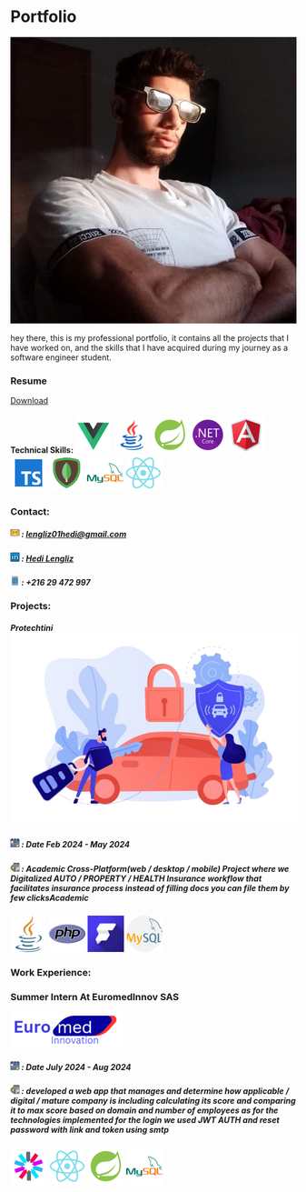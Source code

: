 # Portfolio
![Hedi Lengliz](/assests/images/hd.jpeg)

hey there, this is my professional portfolio, it contains all the projects that I have worked on, and the skills that I have acquired during my journey as a software engineer student. 
### Resume
[Download](./assests/docs/cv%20FR.pdf)
#### Technical Skills: ![vue](/assests/images/vue.png) ![jva](/assests/images/jva.png)  ![spring](/assests/images/spring.png) ![dotnet](/assests/images/dotnet.png) ![ang](/assests/images/ang.png) ![ts](/assests/images/ts.png) ![mgdb](/assests/images/mgdb.png)  ![msql](/assests/images/msql.png) ![react](/assests/images/react.png)
### Contact:
##### ![email](/assests/images/email.png) :  lengliz01hedi@gmail.com
##### ![linkedin](/assests/images/linkedin.png) : [Hedi Lengliz](https://www.linkedin.com/in/hedi-lengliz/)
##### ![phone](/assests/images/mobile.png) : +216 29 472 997
### Projects:
##### Protechtini ![Protechtini](/assests/images/voiture.png)
##### ![calendar](/assests/images/calendar.png) : Date Feb 2024 - May 2024
##### ![Description](/assests/images/job-description.png)  : Academic Cross-Platform(web / desktop / mobile) Project where we Digitalized AUTO / PROPERTY / HEALTH Insurance workflow that facilitates insurance process instead of filling docs you can file them by few clicksAcademic
![Description](/assests/images/java.png)    ![Description](/assests/images/php.png)   ![Description](/assests/images/flutter.png)   ![mysql](/assests/images/mysql.png)
### Work Experience:
###  Summer Intern At EuromedInnov SAS     
![calendar](/assests/images/eur.png)
##### ![calendar](/assests/images/calendar.png) : Date July 2024 - Aug 2024
##### ![Description](/assests/images/job-description.png)  : developed a web app that manages and determine how applicable / digital / mature company is including calculating its score and comparing it to max score based on domain and number of employees as for the technologies implemented for the login we used JWT AUTH and reset password with link and token using smtp
![calendar](/assests/images/jwt.png) **![calendar](/assests/images/react.png)** **![calendar](/assests/images/spring.png)** **![calendar](/assests/images/msql.png)**
